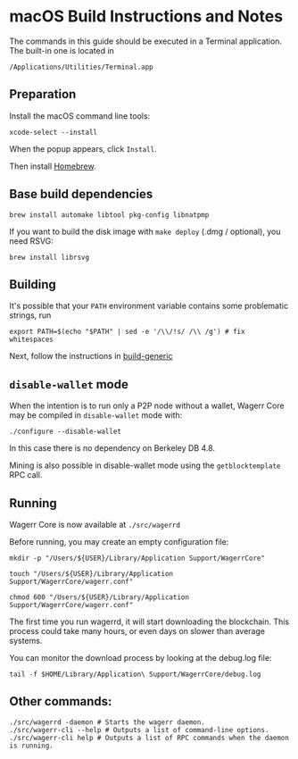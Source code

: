 # macOS Build Instructions and Notes

The commands in this guide should be executed in a Terminal application.
The built-in one is located in
```
/Applications/Utilities/Terminal.app
```

## Preparation
Install the macOS command line tools:

```shell
xcode-select --install
```

When the popup appears, click `Install`.

Then install [Homebrew](https://brew.sh).

## Base build dependencies

```shell
brew install automake libtool pkg-config libnatpmp
```

If you want to build the disk image with `make deploy` (.dmg / optional), you need RSVG:
```shell
brew install librsvg
```

## Building

It's possible that your `PATH` environment variable contains some problematic strings, run
```shell
export PATH=$(echo "$PATH" | sed -e '/\\/!s/ /\\ /g') # fix whitespaces
```

Next, follow the instructions in [build-generic](build-generic.md)

## `disable-wallet` mode
When the intention is to run only a P2P node without a wallet, Wagerr Core may be
compiled in `disable-wallet` mode with:
```shell
./configure --disable-wallet
```

In this case there is no dependency on Berkeley DB 4.8.

Mining is also possible in disable-wallet mode using the `getblocktemplate` RPC call.

## Running

Wagerr Core is now available at `./src/wagerrd`

Before running, you may create an empty configuration file:
```shell
mkdir -p "/Users/${USER}/Library/Application Support/WagerrCore"

touch "/Users/${USER}/Library/Application Support/WagerrCore/wagerr.conf"

chmod 600 "/Users/${USER}/Library/Application Support/WagerrCore/wagerr.conf"
```

The first time you run wagerrd, it will start downloading the blockchain. This process could
take many hours, or even days on slower than average systems.

You can monitor the download process by looking at the debug.log file:
```shell
tail -f $HOME/Library/Application\ Support/WagerrCore/debug.log
```

## Other commands:

```shell
./src/wagerrd -daemon # Starts the wagerr daemon.
./src/wagerr-cli --help # Outputs a list of command-line options.
./src/wagerr-cli help # Outputs a list of RPC commands when the daemon is running.
```
